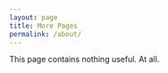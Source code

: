 ```yaml
---
layout: page
title: More Pages
permalink: /about/
---
```


This page contains nothing useful.
At all.
